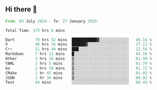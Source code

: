 ## Hi there 👋

<!--START_SECTION:waka-->

```rust
From: 03 July 2024 - To: 27 January 2025

Total Time: 173 hrs 6 mins

Dart         79 hrs 52 mins  ███████████▓░░░░░░░░░░░░░   46.14 %
V            46 hrs 56 mins  ██████▓░░░░░░░░░░░░░░░░░░   27.11 %
C++          21 hrs 44 mins  ███░░░░░░░░░░░░░░░░░░░░░░   12.56 %
Markdown     7 hrs 11 mins   █░░░░░░░░░░░░░░░░░░░░░░░░   04.16 %
Other        3 hrs 26 mins   ▒░░░░░░░░░░░░░░░░░░░░░░░░   01.99 %
YAML         3 hrs 5 mins    ▒░░░░░░░░░░░░░░░░░░░░░░░░   01.79 %
Go           2 hrs 58 mins   ▒░░░░░░░░░░░░░░░░░░░░░░░░   01.72 %
CMake        1 hr 45 mins    ▒░░░░░░░░░░░░░░░░░░░░░░░░   01.02 %
JSON         1 hr 36 mins    ▒░░░░░░░░░░░░░░░░░░░░░░░░   00.92 %
Text         44 mins         ░░░░░░░░░░░░░░░░░░░░░░░░░   00.43 %
```

<!--END_SECTION:waka-->

<!--
**mathiskakal/mathiskakal** is a ✨ _special_ ✨ repository because its `README.md` (this file) appears on your GitHub profile.

Here are some ideas to get you started:

- 🔭 I’m currently working on ...
- 🌱 I’m currently learning ...
- 👯 I’m looking to collaborate on ...
- 🤔 I’m looking for help with ...
- 💬 Ask me about ...
- 📫 How to reach me: ...
- 😄 Pronouns: ...
- ⚡ Fun fact: ...
-->
